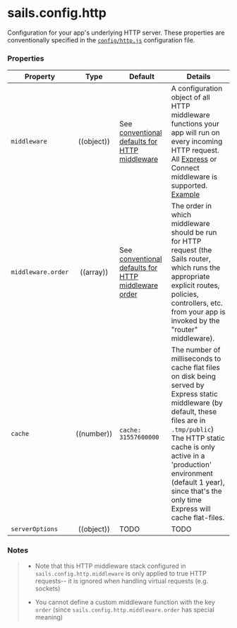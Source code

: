 # sails.config.http

Configuration for your app's underlying HTTP server.  These properties are conventionally specified in the [`config/http.js`](http://sailsjs.org/documentation/anatomy/myApp/config/http.js.html) configuration file.


### Properties

  Property          | Type       | Default   | Details
 ------------------ |:----------:| --------- | -------
 `middleware`       | ((object)) | See [conventional defaults for HTTP middleware](http://sailsjs.org/documentation/concepts/Middleware?q=conventional-defaults) | A configuration object of all HTTP middleware functions your app will run on every incoming HTTP request.  All [Express](https://github.com/expressjs/) or Connect middleware is supported.<br/>[Example](https://gist.github.com/mikermcneil/9cbd68c95839da480e97)
 `middleware.order` | ((array))  | See [conventional defaults for HTTP middleware order](https://github.com/balderdashy/sails/blob/master/lib/hooks/http/index.js#l51-66) | The order in which middleware should be run for HTTP request (the Sails router, which runs the appropriate explicit routes, policies, controllers, etc. from your app is invoked by the "router" middleware).
 `cache`            | ((number)) | `cache: 31557600000` | The number of milliseconds to cache flat files on disk being served by Express static middleware (by default, these files are in `.tmp/public`)<br/>The HTTP static cache is only active in a 'production' environment (default 1 year), since that's the only time Express will cache flat-files.
 `serverOptions`    | ((object)) | TODO      | TODO



### Notes

> + Note that this HTTP middleware stack configured in `sails.config.http.middleware` is only applied to true HTTP requests-- it is ignored when handling virtual requests (e.g. sockets)
>
> + You cannot define a custom middleware function with the key `order` (since `sails.config.http.middleware.order` has special meaning)



<docmeta name="uniqueID" value="sailsconfighttp178274">
<docmeta name="displayName" value="sails.config.http">






<!--
# Express
### What is this?
If you want to use custom middleware or add local variables and helpers to templates you can do so by configuring express in this config file.

### Description


This configuration file lets you easily add [Express](https://github.com/expressjs/) middleware, local variables and helpers for templates and directly access the application instance before it starts.

 -->
